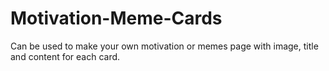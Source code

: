 # Motivation-Meme-Cards
Can be used to make your own motivation or memes page with image, title and content for each card.
